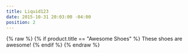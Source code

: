 ```yaml
---
title: Liquid123
date: 2015-10-31 20:03:00 -04:00
position: 2
---
```


{% raw %}
{% if product.title == "Awesome Shoes" %}
  These shoes are awesome!
{% endif %}
{% endraw %}